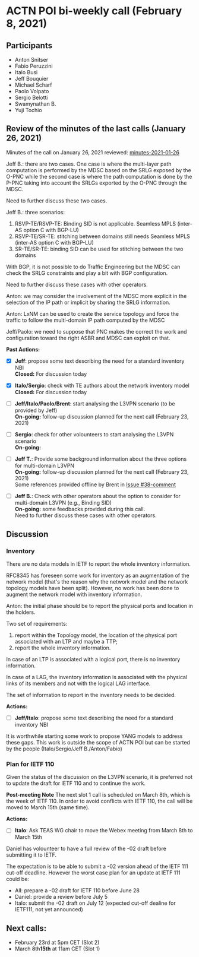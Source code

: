 # ACTN POI bi-weekly call (February 8, 2021)

## Participants
- Anton Snitser
- Fabio Peruzzini
- Italo Busi
- Jeff Bouquier
- Michael Scharf
- Paolo Volpato
- Sergio Belotti
- Swamynathan B.
- Yuji Tochio

## Review of the minutes of the last calls (January 26, 2021)

Minutes of the call on January 26, 2021 reviewed: [minutes-2021-01-26](https://github.com/FabioPeruzzini/actn-poi/blob/master/minutes/minutes-2021-01-26.md)

Jeff B.: there are two cases. One case is where the multi-layer path computation is performed by the MDSC based on the SRLG exposed by the O-PNC while the second case is where the path computation is done by the P-PNC taking into account the SRLGs exported by the O-PNC through the MDSC.

Need to further discuss these two cases.

Jeff B.: three scenarios:
1) RSVP-TE/RSVP-TE: Binding SID is not applicable. Seamless MPLS (inter-AS option C with BGP-LU)
2) RSVP-TE/SR-TE: stitching between domains still needs Seamless MPLS (inter-AS option C with BGP-LU)
3) SR-TE/SR-TE: binding SID can be used for stitching between the two domains

With BGP, it is not possible to do Traffic Engineering but the MDSC can check the SRLG constraints and play a bit with BGP configuration.

Need to further discuss these cases with other operators.

Anton: we may consider the involvement of the MDSC more explicit in the selection of the IP path or implicit by sharing the SRLG information.

Anton: LxNM can be used to create the service topology and force the traffic to follow the multi-domain IP path computed by the MDSC

Jeff/Paolo: we need to suppose that PNC makes the correct the  work and configuration toward
the right ASBR and MDSC can exploit on that.

**Past Actions:**

- [x] **Jeff**: propose some text describing the need for a standard inventory NBI\
__Closed:__ For discussion today

- [x] **Italo/Sergio**: check with TE authors about the network inventory model\
__Closed:__ For discussion today

- [ ] **Jeff/Italo/Paolo/Brent**: start analysing the L3VPN scenario (to be provided by Jeff)\
__On-going:__ follow-up discussion planned for the next call (February 23, 2021)

- [ ] **Sergio**: check for other volounteers to start analysing the L3VPN scenario\
__On-going:__ 

- [ ] __Jeff T.__: Provide some background information about the three options for multi-domain L3VPN\
__On-going:__ follow-up discussion planned for the next call (February 23, 2021)\
Some references provided offline by Brent in [Issue #38-comment](https://github.com/FabioPeruzzini/actn-poi/issues/38#issuecomment-775323981)

- [ ] __Jeff B.__: Check with other operators about the option to consider for multi-domain L3VPN (e.g., Binding SID)\
__On-going:__ some feedbacks provided during this call.\
Need to further discuss these cases with other operators.

## Discussion

### Inventory

There are no data models in IETF to report the whole inventory information.

RFC8345 has foreseen some work for inventory as an augmentation of the network model (that's the reason why the network model and the network topology models have been split). However, no work has been done to augment the network model with inventory information.

Anton: the initial phase should be to report the physical ports and location in the holders.

Two set of requirements:
1) report within the Topology model, the location of the physical port associated with an LTP and maybe a TTP;
2) report the whole inventory information.

In case of an LTP is associated with a logical port, there is no inventory information.

In case of a LAG, the inventory information is associated with the physical links of its members and not with the logical LAG interface.

The set of information to report in the inventory needs to be decided.

**Actions:**

- [ ] **Jeff/Italo**: propose some text describing the need for a standard inventory NBI

It is worthwhile starting some work to propose YANG models to address these gaps. This work is outside the scope of ACTN POI but can be started by the people (Italo/Sergio/Jeff B./Anton/Fabio)

### Plan for IETF 110

Given the status of the discussion on the L3VPN scenario, it is preferred not to update the draft for IETF 110 and to continue the work.

**Post-meeting Note** The next slot 1 call is scheduled on March 8th, which is the week of IETF 110. In order to avoid conflicts with IETF 110, the call will be moved to March 15th (same time).

**Actions:**

- [ ] **Italo**: Ask TEAS WG chair to move the Webex meeting from March 8th to March 15th

Daniel has volounteer to have a full review of the -02 draft before submitting it to IETF.

The expectation is to be able to submit a -02 version ahead of the IETF 111 cut-off deadline. However the worst case plan for an update at IETF 111 could be:
- All: prepare a -02 draft for IETF 110 before June 28
- Daniel: provide a review before July 5
- Italo: submit the -02 draft on July 12 (expected cut-off dealine for IETF111, not yet announced)

## Next calls:
- February 23rd at 5pm CET (Slot 2)
- March ~~8th~~**15th** at 11am CET (Slot 1)
